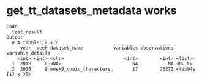 # get_tt_datasets_metadata works

    Code
      test_result
    Output
      # A tibble: 2 x 6
         year  week dataset_name           variables observations variable_details 
        <int> <int> <chr>                      <int>        <int> <list>           
      1  2018     8 <NA>                          NA           NA <NULL>           
      2  2018     9 week9_comic_characters        17        23272 <tibble [17 x 2]>

